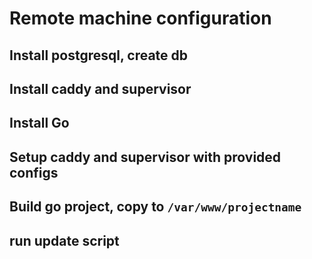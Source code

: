 # Remote machine configuration

## Install postgresql, create db

## Install caddy and supervisor

## Install Go

## Setup caddy and supervisor with provided configs 

## Build go project, copy to `/var/www/projectname`

## run update script